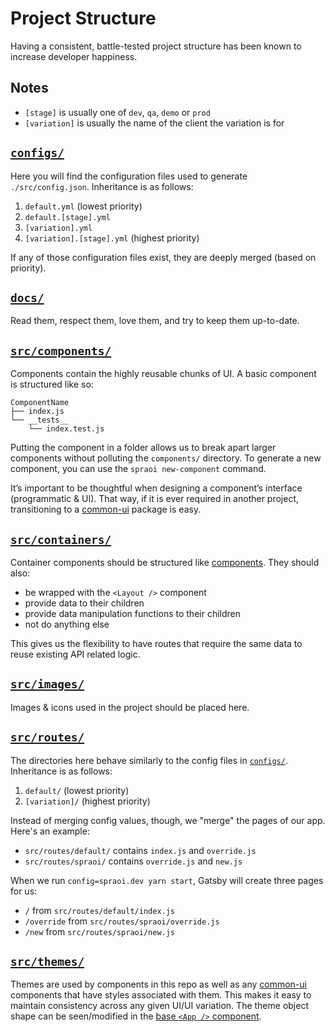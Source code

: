 # Project Structure

Having a consistent, battle-tested project structure has been known to increase
developer happiness.

## Notes

- `[stage]` is usually one of `dev`, `qa`, `demo` or `prod`
- `[variation]` is usually the name of the client the variation is for

## [`configs/`](https://github.com/spraoi/starter-ui/tree/master/configs)

Here you will find the configuration files used to generate `./src/config.json`.
Inheritance is as follows:

1. `default.yml` (lowest priority)
2. `default.[stage].yml`
3. `[variation].yml`
4. `[variation].[stage].yml` (highest priority)

If any of those configuration files exist, they are deeply merged (based on
priority).

## [`docs/`](https://github.com/spraoi/starter-ui/tree/master/docs)

Read them, respect them, love them, and try to keep them up-to-date.

## [`src/components/`](https://github.com/spraoi/starter-ui/tree/master/src/components)

Components contain the highly reusable chunks of UI. A basic component is
structured like so:

```
ComponentName
├── index.js
└── __tests__
    └── index.test.js
```

Putting the component in a folder allows us to break apart larger components
without polluting the `components/` directory. To generate a new component, you
can use the `spraoi new-component` command.

It&rsquo;s important to be thoughtful when designing a component&rsquo;s
interface (programmatic & UI). That way, if it is ever required in another
project, transitioning to a [common-ui](https://github.com/spraoi/common-ui)
package is easy.

## [`src/containers/`](https://github.com/spraoi/starter-ui/tree/master/src/containers)

Container components should be structured like [components](#srccomponents).
They should also:

- be wrapped with the `<Layout />` component
- provide data to their children
- provide data manipulation functions to their children
- not do anything else

This gives us the flexibility to have routes that require the same data to reuse
existing API related logic.

## [`src/images/`](https://github.com/spraoi/starter-ui/tree/master/src/images)

Images & icons used in the project should be placed here.

## [`src/routes/`](https://github.com/spraoi/starter-ui/tree/master/src/routes)

The directories here behave similarly to the config files in
[`configs/`](#configs). Inheritance is as follows:

1. `default/` (lowest priority)
2. `[variation]/` (highest priority)

Instead of merging config values, though, we "merge" the pages of our app.
Here's an example:

- `src/routes/default/` contains `index.js` and `override.js`
- `src/routes/spraoi/` contains `override.js` and `new.js`

When we run `config=spraoi.dev yarn start`, Gatsby will create three pages for
us:

- `/` from `src/routes/default/index.js`
- `/override` from `src/routes/spraoi/override.js`
- `/new` from `src/routes/spraoi/new.js`

## [`src/themes/`](https://github.com/spraoi/starter-ui/tree/master/src/themes)

Themes are used by components in this repo as well as any
[common-ui](https://github.com/spraoi/common-ui) components that have styles
associated with them. This makes it easy to maintain consistency across any
given UI/UI variation. The theme object shape can be seen/modified in the
[base `<App />` component](https://github.com/spraoi/common-ui/blob/master/packages/base/components/App/types.js).
